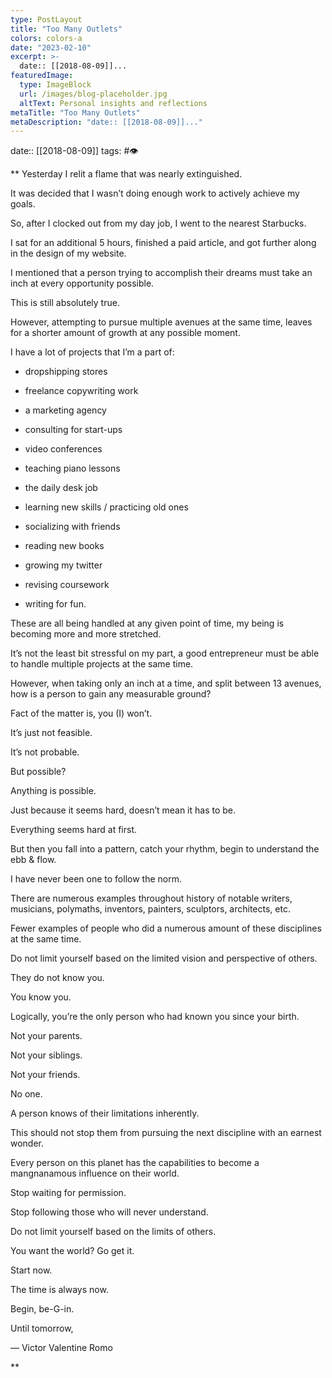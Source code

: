 ```yaml
---
type: PostLayout
title: "Too Many Outlets"
colors: colors-a
date: "2023-02-10"
excerpt: >-
  date:: [[2018-08-09]]...
featuredImage:
  type: ImageBlock
  url: /images/blog-placeholder.jpg
  altText: Personal insights and reflections
metaTitle: "Too Many Outlets"
metaDescription: "date:: [[2018-08-09]]..."
---
```

date:: [[2018-08-09]]
tags: #👁

**
Yesterday I relit a flame that was nearly extinguished.

It was decided that I wasn’t doing enough work to actively achieve my goals.

So, after I clocked out from my day job, I went to the nearest Starbucks.

I sat for an additional 5 hours, finished a paid article, and got further along in the design of my website.

I mentioned that a person trying to accomplish their dreams must take an inch at every opportunity possible.

This is still absolutely true.

However, attempting to pursue multiple avenues at the same time, leaves for a shorter amount of growth at any possible moment.

I have a lot of projects that I’m a part of:

-   dropshipping stores

-   freelance copywriting work

-   a marketing agency

-   consulting for start-ups

-   video conferences

-   teaching piano lessons

-   the daily desk job

-   learning new skills / practicing old ones

-   socializing with friends

-   reading new books

-   growing my twitter

-   revising coursework

-   writing for fun.

These are all being handled at any given point of time, my being is becoming more and more stretched.

It’s not the least bit stressful on my part, a good entrepreneur must be able to handle multiple projects at the same time. 

However, when taking only an inch at a time, and split between 13 avenues, how is a person to gain any measurable ground?

Fact of the matter is, you (I) won’t.

It’s just not feasible.

It’s not probable.

But possible?

Anything is possible.

Just because it seems hard, doesn’t mean it has to be.

Everything seems hard at first.

But then you fall into a pattern, catch your rhythm, begin to understand the ebb & flow.

I have never been one to follow the norm.

There are numerous examples throughout history of notable writers, musicians, polymaths, inventors, painters, sculptors, architects, etc.

Fewer examples of people who did a numerous amount of these disciplines at the same time.

Do not limit yourself based on the limited vision and perspective of others.

They do not know you.

You know you.

Logically, you’re the only person who had known you since your birth.

Not your parents.

Not your siblings.

Not your friends.

No one.

A person knows of their limitations inherently.

This should not stop them from pursuing the next discipline with an earnest wonder.

Every person on this planet has the capabilities to become a mangnanamous influence on their world.

Stop waiting for permission.

Stop following those who will never understand.

Do not limit yourself based on the limits of others.

You want the world? Go get it.

Start now.

The time is always now.

Begin, be-G-in.

Until tomorrow,

— Victor Valentine Romo


**